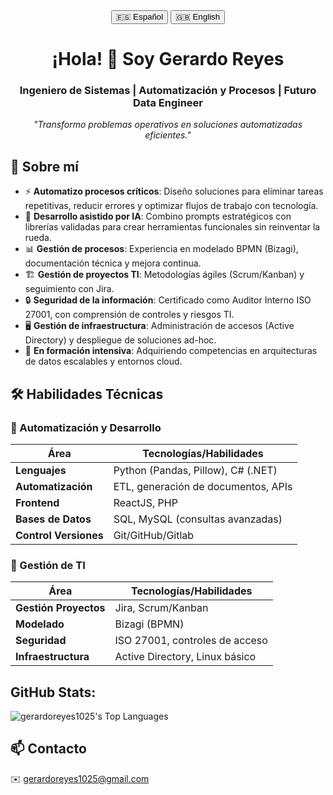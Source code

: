 <div align="center">
  <button onclick="switchLanguage('es')">🇪🇸 Español</button>
  <button onclick="switchLanguage('en')">🇬🇧 English</button>
</div>
<div id="es-content">

<h1 align="center">¡Hola! 👋 Soy Gerardo Reyes</h1>

<h3 align="center">Ingeniero de Sistemas | Automatización y Procesos | Futuro Data Engineer</h3>

<p align="center">
  <i>"Transformo problemas operativos en soluciones automatizadas eficientes."</i>
</p>

## 🚀 Sobre mí  

- ⚡ **Automatizo procesos críticos**: Diseño soluciones para eliminar tareas repetitivas, reducir errores y optimizar flujos de trabajo con tecnología.  
- 🤖 **Desarrollo asistido por IA**: Combino prompts estratégicos con librerías validadas para crear herramientas funcionales sin reinventar la rueda.  
- 📊 **Gestión de procesos**: Experiencia en modelado BPMN (Bizagi), documentación técnica y mejora continua.  
- 🏗️ **Gestión de proyectos TI**: Metodologías ágiles (Scrum/Kanban) y seguimiento con Jira.  
- 🔒 **Seguridad de la información**: Certificado como Auditor Interno ISO 27001, con comprensión de controles y riesgos TI.  
- 🖥️ **Gestión de infraestructura**: Administración de accesos (Active Directory) y despliegue de soluciones ad-hoc.  
- 🌱 **En formación intensiva**: Adquiriendo competencias en arquitecturas de datos escalables y entornos cloud.  

## 🛠 Habilidades Técnicas  

### 🤖 Automatización y Desarrollo  
| Área               | Tecnologías/Habilidades                  |
|--------------------|------------------------------------------|
| **Lenguajes**      | Python (Pandas, Pillow), C# (.NET)       |
| **Automatización** | ETL, generación de documentos, APIs      |
| **Frontend**       | ReactJS, PHP                             |
| **Bases de Datos** | SQL, MySQL (consultas avanzadas)         |
| **Control Versiones** | Git/GitHub/Gitlab                     |

### 🏢 Gestión de TI  
| Área               | Tecnologías/Habilidades                  |
|--------------------|------------------------------------------|
| **Gestión Proyectos** | Jira, Scrum/Kanban                    |
| **Modelado**       | Bizagi (BPMN)                            |
| **Seguridad**      | ISO 27001, controles de acceso           |
| **Infraestructura**| Active Directory, Linux básico           |

## GitHub Stats:

![gerardoreyes1025's Top Languages](https://github-readme-stats.vercel.app/api/top-langs/?username=gerardoreyes1025&theme=vue-dark&show_icons=true&hide_border=true&layout=compact)

## 📫 Contacto  
✉️ gerardoreyes1025@gmail.com  
</div>

<div id="en-content">

</div>
